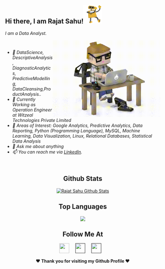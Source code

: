 ## Hi there, I am Rajat Sahu!<img height="60" width="60" src="hi.gif" />
<i>I am a Data Analyst</b>.</i>
<i>
  
<img align="right" height="250" width="350" src="typing_man.gif" />
<br>
<ul>
        <li>🔭 DataScience, DescriptiveAnalysis, DiagnosticAnalytics, PredictiveModelling, DataCleansing,ProductAnalysis.. </li>
        <li>💼 Currently Working as Operation Engineer at Witzeal Technologies Private Limited</li>
        <li>🤔 Areas of Interest: Google Analytics, Predictive Analytics, Data Reporting, Python (Programming Language), MySQL, Machine Learning, Data Visualization, Linux, Relational Databases, Statistical Data Analysis
</li>
        <li>💬 Ask me about anything</li>
        <li>📫 You can reach me via <a target="_blank" href="https://www.linkedin.com/in/rajat-sahu-484329b1/details/skills/">LinkedIn</a>.</li>
      </ul>
</i>
<br/>

<div align="center">

## Github Stats
<a href="https://github.com/Rajat111062">
  <img align="center" alt="Rajat Sahu Github Stats" src="https://github-readme-stats.vercel.app/api?username=Rajat111062& show_icons=true&theme=tokyonight">
</a>
</div>

<div align="center">

## Top Languages
<a href="https://github.com/Rajat111062">
  <img align="center" src="https://github-readme-stats.vercel.app/api/top-langs/?username=&theme=tokyonight&layout=compact">
</a>
 </div>

<div align="center">

## Follow Me At
<a href="https://www.linkedin.com/in/rajat-sahu-484329b1/"><img height="32" width="32" src="https://cdn-icons-png.flaticon.com/512/174/174857.png" /></a>&nbsp;&nbsp;&nbsp;&nbsp;
<a href=""><img height="32" width="32" src="https://upload.wikimedia.org/wikipedia/commons/thumb/e/e7/Instagram_logo_2016.svg/768px-Instagram_logo_2016.svg.png" /></a>&nbsp;&nbsp;&nbsp;&nbsp;
<a href=""><img height="32" width="32" src="https://1000logos.net/wp-content/uploads/2017/06/Twitter-Logo.png" /></a>&nbsp;&nbsp;&nbsp;&nbsp;
</div>
<div align="center">
<b>❤️ Thank you for visiting my Github Profile ❤️</b>
</div>
